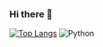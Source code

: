 ### Hi there 👋

[![Top Langs](https://github-readme-stats.vercel.app/api/top-langs/?username=KranePch&layout=donut-vertical&exclude_repo=sparkbeyond-ds-challenge&bg_color=000000&title_color=ffffff)](https://github.com/KranePch/github-readme-stats)
![Python](https://img.shields.io/badge/Python-3776AB?style=flat&logo=python&logoColor=white)
